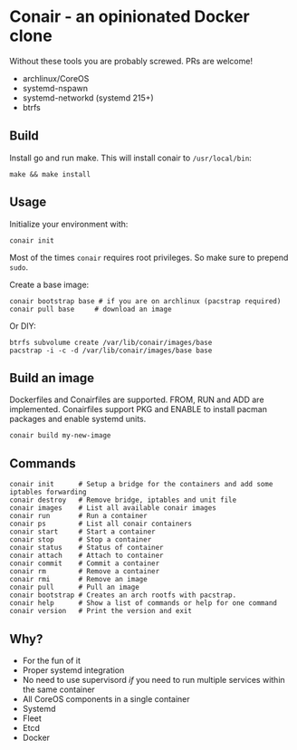 # Conair - an opinionated Docker clone

Without these tools you are probably screwed. PRs are welcome!

 * archlinux/CoreOS
 * systemd-nspawn
 * systemd-networkd (systemd 215+)
 * btrfs

## Build

Install go and run make. This will install conair to `/usr/local/bin`:

```
make && make install
```

## Usage

Initialize your environment with:
```
conair init
```

Most of the times `conair` requires root privileges. So make sure to prepend `sudo`.

Create a base image:

```
conair bootstrap base # if you are on archlinux (pacstrap required)
conair pull base     # download an image
```

Or DIY:
```
btrfs subvolume create /var/lib/conair/images/base
pacstrap -i -c -d /var/lib/conair/images/base base
```

## Build an image

Dockerfiles and Conairfiles are supported. FROM, RUN and ADD are implemented. Conairfiles support PKG and ENABLE to install pacman packages and enable systemd units.

```
conair build my-new-image
```

## Commands

```
conair init      # Setup a bridge for the containers and add some iptables forwarding
conair destroy   # Remove bridge, iptables and unit file
conair images    # List all available conair images
conair run       # Run a container
conair ps        # List all conair containers
conair start     # Start a container
conair stop      # Stop a container
conair status    # Status of container
conair attach    # Attach to container
conair commit    # Commit a container
conair rm        # Remove a container
conair rmi       # Remove an image
conair pull      # Pull an image
conair bootstrap # Creates an arch rootfs with pacstrap.
conair help      # Show a list of commands or help for one command
conair version   # Print the version and exit
```

## Why?

* For the fun of it
* Proper systemd integration
* No need to use supervisord _if_ you need to run multiple services within the same container
* All CoreOS components in a single container
 * Systemd
 * Fleet
 * Etcd
 * Docker
